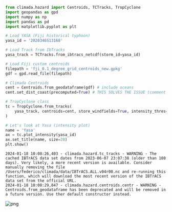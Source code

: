 ```python
from climada.hazard import Centroids, TCTracks, TropCyclone
import geopandas as gpd
import numpy as np
import pandas as pd
import matplotlib.pyplot as plt
```


```python
# Load YASA (Fiji historical typhoon)
yasa_id = '2020346S13168'

# Load Track from IbTracks
yasa_track = TCTracks.from_ibtracs_netcdf(storm_id=yasa_id)

# Load Fiji custom centroids
filepath = 'fji_0.1_degree_grid_centroids_new.gpkg'
gdf = gpd.read_file(filepath)

# Climada Centroids
cent = Centroids.from_geodataframe(gdf) # include oceans
cent.set_dist_coast(precomputed=True) # THIS SOLVES THE ISSUE (comment this line to show the weird patterns in the intensity plots)

# TropCyclone class
tc = TropCyclone.from_tracks(
    yasa_track, centroids=cent, store_windfields=True, intensity_thres=0
)

# Let's look at Yasa (intensity plot)
name = 'Yasa'
ax = tc.plot_intensity(yasa_id)
ax.set_title(name, size=20)
plt.show()
```

    2024-01-18 10:08:26,403 - climada.hazard.tc_tracks - WARNING - The cached IBTrACS data set dates from 2023-06-07 23:07:38 (older than 180 days). Very likely, a more recent version is available. Consider manually removing the file /Users/federico/climada/data/IBTrACS.ALL.v04r00.nc and re-running this function, which will download the most recent version of the IBTrACS data set from the official URL.
    2024-01-18 10:08:29,847 - climada.hazard.centroids.centr - WARNING - Centroids.from_geodataframe has been deprecated and will be removed in a future version. Use ther default constructor instead.




![png](01.3_windfields_recreate_problem_files/01.3_windfields_recreate_problem_1_1.png)
